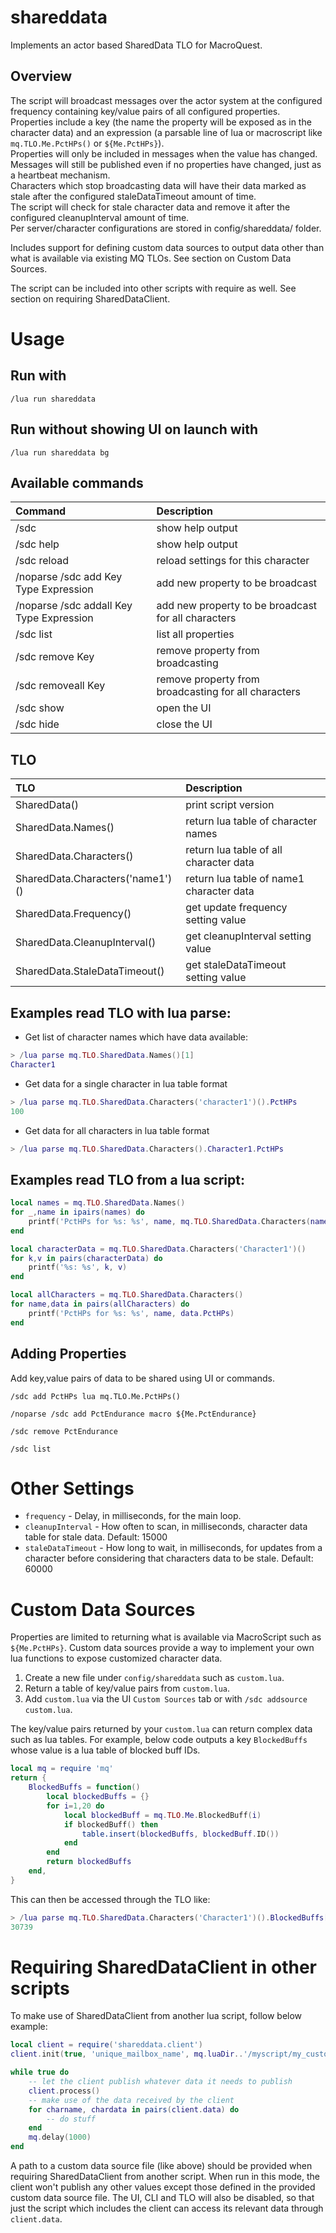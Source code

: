 # shareddata
Implements an actor based SharedData TLO for MacroQuest.

## Overview

The script will broadcast messages over the actor system at the configured frequency containing key/value pairs of all configured properties.  
Properties include a key (the name the property will be exposed as in the character data) and an expression (a parsable line of lua or macroscript like `mq.TLO.Me.PctHPs()` or `${Me.PctHPs}`).  
Properties will only be included in messages when the value has changed.  
Messages will still be published even if no properties have changed, just as a heartbeat mechanism.  
Characters which stop broadcasting data will have their data marked as stale after the configured staleDataTimeout amount of time.  
The script will check for stale character data and remove it after the configured cleanupInterval amount of time.  
Per server/character configurations are stored in config/shareddata/ folder.  

Includes support for defining custom data sources to output data other than what is available via existing MQ TLOs. See section on Custom Data Sources.

The script can be included into other scripts with require as well. See section on requiring SharedDataClient.

# Usage

## Run with
```
/lua run shareddata
```

## Run without showing UI on launch with
```
/lua run shareddata bg
```

## Available commands
| Command | Description |
| :--- | :---- |
|/sdc|show help output|
|/sdc help|show help output|
|/sdc reload|reload settings for this character|
|/noparse /sdc add Key Type Expression|add new property to be broadcast|
|/noparse /sdc addall Key Type Expression|add new property to be broadcast for all characters|
|/sdc list|list all properties|
|/sdc remove Key|remove property from broadcasting|
|/sdc removeall Key|remove property from broadcasting for all characters|
|/sdc show|open the UI|
|/sdc hide|close the UI|

## TLO
| TLO | Description |
| :--- | :---- |
|SharedData()|print script version|
|SharedData.Names()|return lua table of character names|
|SharedData.Characters()|return lua table of all character data|
|SharedData.Characters('name1')()|return lua table of name1 character data|
|SharedData.Frequency()|get update frequency setting value|
|SharedData.CleanupInterval()|get cleanupInterval setting value|
|SharedData.StaleDataTimeout()|get staleDataTimeout setting value|

## Examples read TLO with lua parse:  

- Get list of character names which have data available:
```lua
> /lua parse mq.TLO.SharedData.Names()[1]
Character1
```
- Get data for a single character in lua table format
```lua
> /lua parse mq.TLO.SharedData.Characters('character1')().PctHPs
100
```
- Get data for all characters in lua table format
```lua
> /lua parse mq.TLO.SharedData.Characters().Character1.PctHPs
```

## Examples read TLO from a lua script:  
```lua
local names = mq.TLO.SharedData.Names()
for _,name in ipairs(names) do
    printf('PctHPs for %s: %s', name, mq.TLO.SharedData.Characters(name)().PctHPs)
end

local characterData = mq.TLO.SharedData.Characters('Character1')()
for k,v in pairs(characterData) do
    printf('%s: %s', k, v)
end

local allCharacters = mq.TLO.SharedData.Characters()
for name,data in pairs(allCharacters) do
    printf('PctHPs for %s: %s', name, data.PctHPs)
end
```

## Adding Properties

Add key,value pairs of data to be shared using UI or commands.

```
/sdc add PctHPs lua mq.TLO.Me.PctHPs()
```

```
/noparse /sdc add PctEndurance macro ${Me.PctEndurance}
```

```
/sdc remove PctEndurance
```

```
/sdc list
```

# Other Settings

- `frequency` - Delay, in milliseconds, for the main loop.
- `cleanupInterval` - How often to scan, in milliseconds, character data table for stale data. Default: 15000
- `staleDataTimeout` - How long to wait, in milliseconds, for updates from a character before considering that characters data to be stale. Default: 60000

# Custom Data Sources

Properties are limited to returning what is available via MacroScript such as `${Me.PctHPs}`. Custom data sources provide a way to implement your own lua functions to expose customized character data.

1. Create a new file under `config/shareddata` such as `custom.lua`.  
2. Return a table of key/value pairs from `custom.lua`.  
3. Add `custom.lua` via the UI `Custom Sources` tab or with `/sdc addsource custom.lua`.  

The key/value pairs returned by your `custom.lua` can return complex data such as lua tables. For example, below code outputs a key `BlockedBuffs` whose value is a lua table of blocked buff IDs.  

```lua
local mq = require 'mq'
return {
    BlockedBuffs = function()
        local blockedBuffs = {}
        for i=1,20 do
            local blockedBuff = mq.TLO.Me.BlockedBuff(i)
            if blockedBuff() then
                table.insert(blockedBuffs, blockedBuff.ID())
            end
        end
        return blockedBuffs
    end,
}
```

This can then be accessed through the TLO like:  
```lua
> /lua parse mq.TLO.SharedData.Characters('Character1')().BlockedBuffs[1]
30739
```

# Requiring SharedDataClient in other scripts

To make use of SharedDataClient from another lua script, follow below example:
```lua
local client = require('shareddata.client')
client.init(true, 'unique_mailbox_name', mq.luaDir..'/myscript/my_custom_data_source.lua')

while true do
    -- let the client publish whatever data it needs to publish
    client.process()
    -- make use of the data received by the client
    for charname, chardata in pairs(client.data) do
        -- do stuff
    end
    mq.delay(1000)
end
```
A path to a custom data source file (like above) should be provided when requiring SharedDataClient from another script. When run in this mode, the client won't publish any other
values except those defined in the provided custom data source file. The UI, CLI and TLO will also be disabled, so that just the script which includes the client can
access its relevant data through `client.data`.